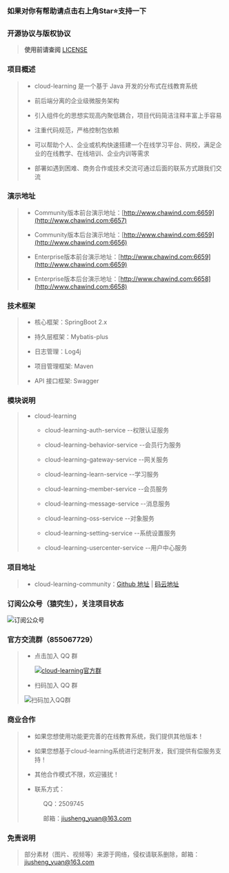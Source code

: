 ### 如果对你有帮助请点击右上角Star⭐支持一下
### 开源协议与版权协议

> **使用前请查阅** [LICENSE](https://github.com/yuanjiusheng/cloud-learning/blob/master/LICENSE)

### 项目概述

> - cloud-learning 是一个基于 Java 开发的分布式在线教育系统
>
> - 前后端分离的企业级微服务架构
>
> - 引入组件化的思想实现高内聚低耦合，项目代码简洁注释丰富上手容易
>
> - 注重代码规范，严格控制包依赖
>
> - 可以帮助个人、企业或机构快速搭建一个在线学习平台、网校，满足企业的在线教学、在线培训、企业内训等需求
>
> - 部署如遇到困难、商务合作或技术交流可通过后面的联系方式跟我们交流

### 演示地址

> - Community版本前台演示地址：[http://www.chawind.com:6659](http://www.chawind.com:6657)
>
> - Community版本后台演示地址：[http://www.chawind.com:6659](http://www.chawind.com:6656)
>
> - Enterprise版本前台演示地址：[http://www.chawind.com:6659](http://www.chawind.com:6659)
>
> - Enterprise版本后台演示地址：[http://www.chawind.com:6658](http://www.chawind.com:6658)

### 技术框架

> - 核心框架：SpringBoot 2.x
>
> - 持久层框架：Mybatis-plus
>
> - 日志管理：Log4j
>
> - 项目管理框架: Maven
>
> - API 接口框架: Swagger

### 模块说明

>+ cloud-learning
>
>   - cloud-learning-auth-service --权限认证服务
>
>   - cloud-learning-behavior-service --会员行为服务
>
>   - cloud-learning-gateway-service --网关服务
>
>   - cloud-learning-learn-service --学习服务
>
>   - cloud-learning-member-service --会员服务
>
>   - cloud-learning-message-service --消息服务
>
>   - cloud-learning-oss-service --对象服务
>
>   - cloud-learning-setting-service --系统设置服务
>
>   - cloud-learning-usercenter-service --用户中心服务

### 项目地址

> - cloud-learning-community：[Github 地址](https://github.com/yuanjiusheng/cloud-learning-community) | [码云地址](https://gitee.com/yuanjiusheng/cloud-learning-community)

### 订阅公众号（猿究生），关注项目状态
![订阅公众号](https://picabstract-preview-ftn.weiyun.com/ftn_pic_abs_v3/74fe8facf3e39ad945c218f67d8cb0a078e2c9ce48e4f3da76f0b42308ae52dace40a259831b4459a4501e3becf2b8f4?pictype=scale&from=30113&version=3.3.3.3&uin=2509745&fname=%E5%BE%AE%E4%BF%A1%E5%85%AC%E4%BC%97%E5%8F%B7.png&size=750)

### 官方交流群（855067729）

> - 点击加入 QQ 群
>
>   <a target="_blank" href="https://qm.qq.com/cgi-bin/qm/qr?k=IBIAaD415UtInXIty2DgO7Yg9kTsgjnd&jump_from=webapi"><img border="0" src="//pub.idqqimg.com/wpa/images/group.png" alt="cloud-learning官方群" title="cloud-learning官方群"></a>
>
> - 扫码加入 QQ 群
>
> ![扫码加入QQ群](https://picabstract-preview-ftn.weiyun.com/ftn_pic_abs_v3/d6c3117d10d7a37ac5c3687d6be4ead2b12b8084d99040347ca3d68cef165d6636511b60b3e077743263e817c049c5dd?pictype=scale&from=30113&version=3.3.3.3&uin=2509745&fname=qq%E7%BE%A4.png&size=750)

### 商业合作

> - 如果您想使用功能更完善的在线教育系统，我们提供其他版本！
>
> - 如果您想基于cloud-learning系统进行定制开发，我们提供有偿服务支持！
>
> - 其他合作模式不限，欢迎骚扰！
>
> - 联系方式：
>
>   <span style="margin-left:20px;">QQ：2509745</span>
>
>   <span style="margin-left:20px;">邮箱：jiusheng_yuan@163.com</span>

### 免责说明

> 部分素材（图片、视频等）来源于网络，侵权请联系删除，邮箱：jiusheng_yuan@163.com
